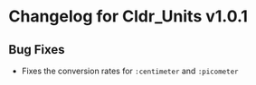 # Changelog for Cldr_Units v1.0.1


## Bug Fixes

* Fixes the conversion rates for `:centimeter` and `:picometer`